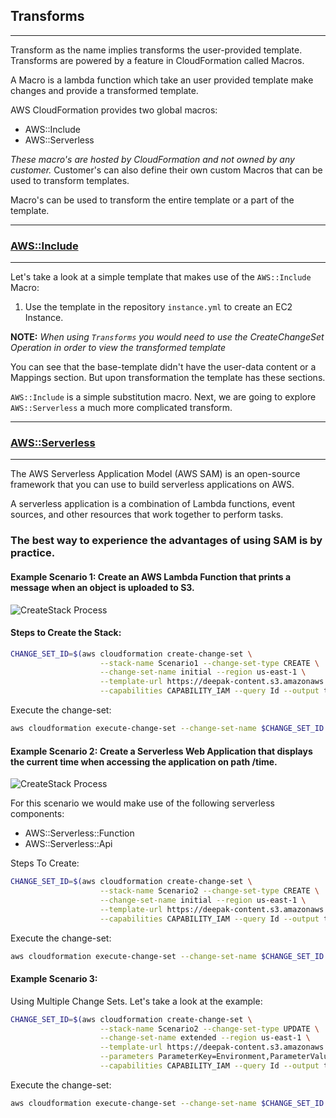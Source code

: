 ## Transforms
---

Transform as the name implies transforms the user-provided template. Transforms are powered by a feature in CloudFormation called Macros. 

A Macro is a lambda function which take an user provided template make changes and provide a transformed template.

AWS CloudFormation provides two global macros:

* AWS::Include
* AWS::Serverless

*These macro's are hosted by CloudFormation and not owned by any customer.* Customer's can also define their own custom Macros that can be used to transform templates.

Macro's can be used to transform the entire template or a part of the template.

---

### [AWS::Include](https://docs.aws.amazon.com/AWSCloudFormation/latest/UserGuide/create-reusable-transform-function-snippets-and-add-to-your-template-with-aws-include-transform.html)

---

Let's take a look at a simple template that makes use of the `AWS::Include` Macro:

1. Use the template in the repository `instance.yml` to create an EC2 Instance.

**NOTE:** *When using `Transforms` you would need to use the CreateChangeSet Operation in order to view the transformed template*

You can see that the base-template didn't have the user-data content or a Mappings section. But upon transformation the template has these sections.

`AWS::Include` is a simple substitution macro. Next, we are going to explore `AWS::Serverless` a much more complicated transform.

---

### [AWS::Serverless](https://docs.aws.amazon.com/serverless-application-model/latest/developerguide/what-is-sam.html)

---

The AWS Serverless Application Model (AWS SAM) is an open-source framework that you can use to build serverless applications on AWS.

A serverless application is a combination of Lambda functions, event sources, and other resources that work together to perform tasks.

### The best way to experience the advantages of using SAM is by practice. 

#### Example Scenario 1: Create an AWS Lambda Function that prints a message when an object is uploaded to S3.

<img src="https://deepak-content.s3.amazonaws.com/Scenario1.png"
     alt="CreateStack Process"
     style="float: center; margin-right: 10px;" />

#### Steps to Create the Stack:

```bash
CHANGE_SET_ID=$(aws cloudformation create-change-set \
                    --stack-name Scenario1 --change-set-type CREATE \
                    --change-set-name initial --region us-east-1 \
                    --template-url https://deepak-content.s3.amazonaws.com/Scenario1.yml \
                    --capabilities CAPABILITY_IAM --query Id --output text)
```

Execute the change-set:

```bash
aws cloudformation execute-change-set --change-set-name $CHANGE_SET_ID
```

#### Example Scenario 2: Create a Serverless Web Application that displays the current time when accessing the application on path /time.  

<img src="https://deepak-content.s3.amazonaws.com/Scenario2.png"
     alt="CreateStack Process"
     style="float: center; margin-right: 10px;" />

For this scenario we would make use of the following serverless components:

  * AWS::Serverless::Function
  * AWS::Serverless::Api

Steps To Create:

```bash
CHANGE_SET_ID=$(aws cloudformation create-change-set \
                    --stack-name Scenario2 --change-set-type CREATE \
                    --change-set-name initial --region us-east-1 \
                    --template-url https://deepak-content.s3.amazonaws.com/Scenario2.yml \
                    --capabilities CAPABILITY_IAM --query Id --output text)
```

Execute the change-set:

```bash
aws cloudformation execute-change-set --change-set-name $CHANGE_SET_ID
```

#### Example Scenario 3:

Using Multiple Change Sets. Let's take a look at the example:

```bash
CHANGE_SET_ID=$(aws cloudformation create-change-set \
                    --stack-name Scenario2 --change-set-type UPDATE \
                    --change-set-name extended --region us-east-1 \
                    --template-url https://deepak-content.s3.amazonaws.com/Scenario2_Extended.yml \
                    --parameters ParameterKey=Environment,ParameterValue=Prod \
                    --capabilities CAPABILITY_IAM --query Id --output text)
```

Execute the change-set:

```bash
aws cloudformation execute-change-set --change-set-name $CHANGE_SET_ID
```
